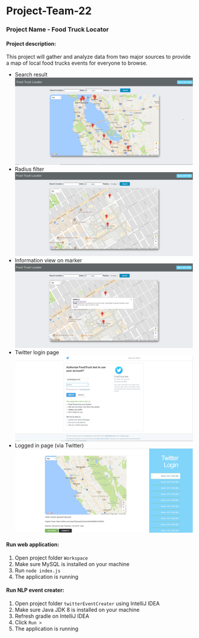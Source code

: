 # Project-Team-22

### Project Name - Food Truck Locator

#### Project description:

This project will gather and analyze data from two major sources to provide a map of local food
trucks events for everyone to browse.

- Search result
![image1](images/1.png)
- Radius filter
![image2](images/2.png)
- Information view on marker
![image3](images/3.png)
- Twitter login page
![image4](images/4.jpg)
- Logged in page (via Twitter)
![image5](images/5.jpg)

#### Run web application:

1. Open project folder `Workspace`
2. Make sure MySQL is installed on your machine
3. Run `node index.js`
4. The application is running 

#### Run NLP event creater:

1. Open project folder `twitterEventCreater` using IntelliJ IDEA
2. Make sure Java JDK 8 is installed on your machine
3. Refresh gradle on IntelliJ IDEA
4. Click `Run >`
5. The application is running

